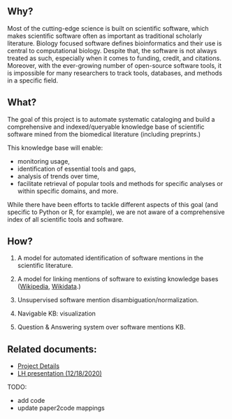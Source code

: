 ## Why?

Most of the cutting-edge science is built on scientific software, which makes scientific software often as important as traditional scholarly literature. Biology focused software defines bioinformatics and their use is central to computational biology. Despite that, the software is not always treated as such, especially when it comes to funding, credit, and citations. 
Moreover, with the ever-growing number of open-source software tools, it is impossible for many researchers to track tools, databases, and methods in a specific field. 

## What? 

The goal of this project is to automate systematic cataloging and build a comprehensive and indexed/queryable knowledge base of scientific software mined from the biomedical literature (including preprints.) 

This knowledge base will enable:
- monitoring usage, 
- identification of essential tools and gaps, 
- analysis of trends over time,
- facilitate retrieval of popular tools and methods for specific analyses or within specific domains, and more. 

While there have been efforts to tackle different aspects of this goal (and specific to Python or R, for example), we are not aware of a comprehensive index of all scientific tools and software. 

## How? 

1. A model for automated identification of software mentions in the scientific literature.

2. A model for linking mentions of software to existing knowledge bases ([Wikipedia](https://en.wikipedia.org/wiki/Main_Page), [Wikidata](https://www.wikidata.org/wiki/Wikidata:Main_Page).)
 
3. Unsupervised software mention disambiguation/normalization.

4. Navigable KB: visualization

5. Question & Answering system over software mentions KB. 

## Related documents: 

- [Project Details](https://docs.google.com/document/d/1BwFHpvispYfniaQR-xx00VpP0EdYxXnkWp-cldWYDr4/edit)
- [LH presentation (12/18/2020)](https://drive.google.com/file/d/1Be85kFXwtCnXf2iajZAz_aN0ldN9HhdG/view)


TODO: 

- add code
- update paper2code mappings 

